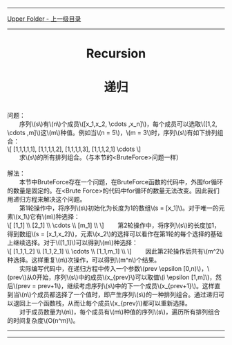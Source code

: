 <script type="text/javascript" async src="//cdn.bootcss.com/mathjax/2.7.0/MathJax.js?config=TeX-AMS-MML_HTMLorMML"></script>
<script type="text/javascript" async src="https://cdnjs.cloudflare.com/ajax/libs/mathjax/2.7.1/MathJax.js?config=TeX-MML-AM_CHTML"></script>


--------
[Upper Folder - 上一级目录](../)


--------

<div>
<h1 align="center">Recursion</h1>
<h1 align="center">递归</h1>
<br>
问题： <br>
&emsp;&emsp;序列\(s\)有\(n\)个成员\([x_1,x_2, \cdots ,x_n]\)，每个成员可以选取\([1,2, \cdots ,m]\)这\(m\)种值。例如当\(n = 5\)，\(m = 3\)时，序列\(s\)有如下排列组合： <br>
\[ [1,1,1,1,1], [1,1,1,1,2], [1,1,1,1,3], [1,1,1,2,1] \cdots \] <br>
&emsp;&emsp;求\(s\)的所有排列组合。（与本节的&lt;BruteForce&gt;问题一样） <br>
<br>
解法： <br>
&emsp;&emsp;本节中BruteForce存在一个问题，在BruteForce函数的代码中，外围for循环的数量是固定的。在&lt;Brute Force&gt;的代码中for循环的数量无法改变。因此我们用递归方程来解决这个问题。 <br>
&emsp;&emsp;第1轮操作中，将序列\(s\)初始化为长度为1的数组\(s = [x_1]\)。对于唯一的元素\(x_1\)它有\(m\)种选择： <br>
\[
[1_1] \\
[2_1] \\
\cdots \\
[m_1] \\
\]
&emsp;&emsp;第2轮操作中，将序列\(s\)的长度加1，得到数组\(s = [x_1,x_2]\)，元素\(x_2\)的选择可以看作在第1轮的每个选择的基础上继续选择。对于\([1_1]\)可以得到\(m\)种选择： <br>
\[
[1_1,1_2] \\
[1_1,2_1] \\
\cdots \\
[1_1,m_1] \\
\]
&emsp;&emsp;因此第2轮操作后共有\(m^2\)种选择。这样重复\(n\)次操作，可以得到\(m^n\)个结果。 <br>
&emsp;&emsp;实际编写代码中，在递归方程中传入一个参数\(prev \epsilon [0,n)\)，\(prev\)从0开始，序列\(s\)中的成员\(x_{prev}\)可以取值\(i \epsilon [1,m]\)，然后\(prev = prev+1\)，继续考虑序列\(s\)中的下一个成员\(x_{prev+1}\)。这样直到当\(n\)个成员都选择了一个值时，即产生序列\(s\)的一种排列组合。通过递归可以退回上一个函数栈，从而让每个成员\(x_{prev}\)都可以重新选择。 <br>
&emsp;&emsp;对于成员数量为\(n\)，每个成员有\(m\)种值的序列\(s\)，遍历所有排列组合的时间复杂度\(O(n^m)\)。 <br>
</div>


--------
--------
